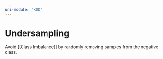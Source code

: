 ```yaml
---
uni-module: "KDD"
---
```


# Undersampling

Avoid [[Class Imbalance]] by randomly removing samples from the negative class.
